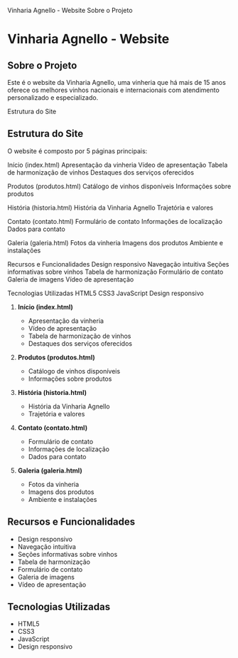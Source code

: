 Vinharia Agnello - Website
Sobre o Projeto
# Vinharia Agnello - Website

## Sobre o Projeto
Este é o website da Vinharia Agnello, uma vinheria que há mais de 15 anos oferece os melhores vinhos nacionais e internacionais com atendimento personalizado e especializado.

Estrutura do Site
## Estrutura do Site
O website é composto por 5 páginas principais:

Início (index.html)
Apresentação da vinheria
Vídeo de apresentação
Tabela de harmonização de vinhos
Destaques dos serviços oferecidos

Produtos (produtos.html)
Catálogo de vinhos disponíveis
Informações sobre produtos

História (historia.html)
História da Vinharia Agnello
Trajetória e valores

Contato (contato.html)
Formulário de contato
Informações de localização
Dados para contato

Galeria (galeria.html)
Fotos da vinheria
Imagens dos produtos
Ambiente e instalações

Recursos e Funcionalidades
Design responsivo
Navegação intuitiva
Seções informativas sobre vinhos
Tabela de harmonização
Formulário de contato
Galeria de imagens
Vídeo de apresentação

Tecnologias Utilizadas
HTML5
CSS3
JavaScript
Design responsivo

1. **Início (index.html)**
   - Apresentação da vinheria
   - Vídeo de apresentação
   - Tabela de harmonização de vinhos
   - Destaques dos serviços oferecidos

2. **Produtos (produtos.html)**
   - Catálogo de vinhos disponíveis
   - Informações sobre produtos

3. **História (historia.html)**
   - História da Vinharia Agnello
   - Trajetória e valores

4. **Contato (contato.html)**
   - Formulário de contato
   - Informações de localização
   - Dados para contato

5. **Galeria (galeria.html)**
   - Fotos da vinheria
   - Imagens dos produtos
   - Ambiente e instalações

## Recursos e Funcionalidades
- Design responsivo
- Navegação intuitiva
- Seções informativas sobre vinhos
- Tabela de harmonização
- Formulário de contato
- Galeria de imagens
- Vídeo de apresentação

## Tecnologias Utilizadas
- HTML5
- CSS3
- JavaScript
- Design responsivo
